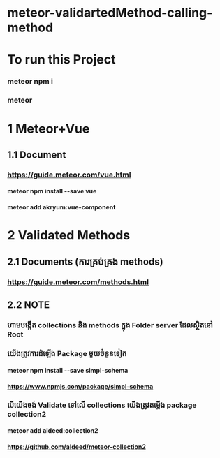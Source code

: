# meteor-validartedMethod-calling-method
# To run this Project

### meteor npm i

### meteor

# 1 Meteor+Vue

## 1.1 Document

### https://guide.meteor.com/vue.html

#### meteor npm install --save vue

#### meteor add akryum:vue-component

# 2 Validated Methods

## 2.1 Documents (ការគ្រប់គ្រង methods​)

### https://guide.meteor.com/methods.html

## 2.2 NOTE

### ហាមបង្កើត collections និង methods ក្នុង Folder server ដែលស្ថិតនៅ Root

### យើងត្រូវការដំឡើង Package មួយចំនួនទៀត

#### meteor npm install --save simpl-schema

#### https://www.npmjs.com/package/simpl-schema

### បើយើងចង់ Validate ទៅលើ collections យើងត្រូវតម្លើង package collection2

#### meteor add aldeed:collection2

#### https://github.com/aldeed/meteor-collection2
